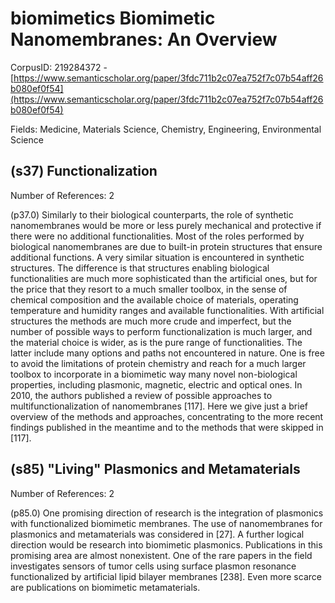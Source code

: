 # biomimetics Biomimetic Nanomembranes: An Overview

CorpusID: 219284372 - [https://www.semanticscholar.org/paper/3fdc711b2c07ea752f7c07b54aff26b080ef0f54](https://www.semanticscholar.org/paper/3fdc711b2c07ea752f7c07b54aff26b080ef0f54)

Fields: Medicine, Materials Science, Chemistry, Engineering, Environmental Science

## (s37) Functionalization
Number of References: 2

(p37.0) Similarly to their biological counterparts, the role of synthetic nanomembranes would be more or less purely mechanical and protective if there were no additional functionalities. Most of the roles performed by biological nanomembranes are due to built-in protein structures that ensure additional functions. A very similar situation is encountered in synthetic structures. The difference is that structures enabling biological functionalities are much more sophisticated than the artificial ones, but for the price that they resort to a much smaller toolbox, in the sense of chemical composition and the available choice of materials, operating temperature and humidity ranges and available functionalities. With artificial structures the methods are much more crude and imperfect, but the number of possible ways to perform functionalization is much larger, and the material choice is wider, as is the pure range of functionalities. The latter include many options and paths not encountered in nature. One is free to avoid the limitations of protein chemistry and reach for a much larger toolbox to incorporate in a biomimetic way many novel non-biological properties, including plasmonic, magnetic, electric and optical ones. In 2010, the authors published a review of possible approaches to multifunctionalization of nanomembranes [117]. Here we give just a brief overview of the methods and approaches, concentrating to the more recent findings published in the meantime and to the methods that were skipped in [117].
## (s85) "Living" Plasmonics and Metamaterials
Number of References: 2

(p85.0) One promising direction of research is the integration of plasmonics with functionalized biomimetic membranes. The use of nanomembranes for plasmonics and metamaterials was considered in [27]. A further logical direction would be research into biomimetic plasmonics. Publications in this promising area are almost nonexistent. One of the rare papers in the field investigates sensors of tumor cells using surface plasmon resonance functionalized by artificial lipid bilayer membranes [238]. Even more scarce are publications on biomimetic metamaterials.
